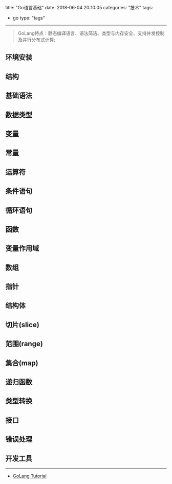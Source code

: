 title: "Go语言基础"
date: 2018-06-04 20:10:05
categories: "技术" 
tags: 
  - go
type: "tags"
---

> GoLang特点：静态编译语言、语法简洁、类型与内存安全、支持并发控制及并行分布式计算;

<!--more-->

## 环境安装

## 结构

## 基础语法

## 数据类型

## 变量

## 常量

## 运算符

## 条件语句

## 循环语句

## 函数

## 变量作用域

## 数组

## 指针

## 结构体

## 切片(slice)

## 范围(range)

## 集合(map)

## 递归函数

## 类型转换

## 接口

## 错误处理

## 开发工具

---

* [GoLang Tutorial](http://www.runoob.com/go/go-tutorial.html)

